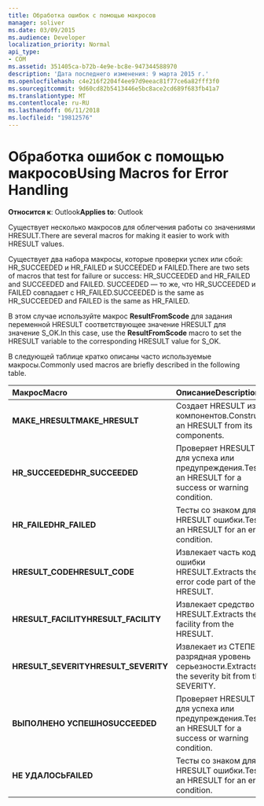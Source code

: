 ```yaml
---
title: Обработка ошибок с помощью макросов
manager: soliver
ms.date: 03/09/2015
ms.audience: Developer
localization_priority: Normal
api_type:
- COM
ms.assetid: 351405ca-b72b-4e9e-bc8e-947344588970
description: 'Дата последнего изменения: 9 марта 2015 г.'
ms.openlocfilehash: c4e216f2204f4ee97d9eeac81f77ce6a82fff3f0
ms.sourcegitcommit: 9d60cd82b5413446e5bc8ace2cd689f683fb41a7
ms.translationtype: MT
ms.contentlocale: ru-RU
ms.lasthandoff: 06/11/2018
ms.locfileid: "19812576"
---
```

# <a name="using-macros-for-error-handling"></a><span data-ttu-id="2ca7e-103">Обработка ошибок с помощью макросов</span><span class="sxs-lookup"><span data-stu-id="2ca7e-103">Using Macros for Error Handling</span></span>

  
  
<span data-ttu-id="2ca7e-104">**Относится к**: Outlook</span><span class="sxs-lookup"><span data-stu-id="2ca7e-104">**Applies to**: Outlook</span></span> 
  
<span data-ttu-id="2ca7e-105">Существует несколько макросов для облегчения работы со значениями HRESULT.</span><span class="sxs-lookup"><span data-stu-id="2ca7e-105">There are several macros for making it easier to work with HRESULT values.</span></span>
  
<span data-ttu-id="2ca7e-106">Существует два набора макросы, которые проверки успех или сбой: HR_SUCCEEDED и HR_FAILED и SUCCEEDED и FAILED.</span><span class="sxs-lookup"><span data-stu-id="2ca7e-106">There are two sets of macros that test for failure or success: HR_SUCCEEDED and HR_FAILED and SUCCEEDED and FAILED.</span></span> <span data-ttu-id="2ca7e-107">SUCCEEDED — то же, что HR_SUCCEEDED и FAILED совпадает с HR_FAILED.</span><span class="sxs-lookup"><span data-stu-id="2ca7e-107">SUCCEEDED is the same as HR_SUCCEEDED and FAILED is the same as HR_FAILED.</span></span>
  
<span data-ttu-id="2ca7e-108">В этом случае используйте макрос **ResultFromScode** для задания переменной HRESULT соответствующее значение HRESULT для значение S_OK.</span><span class="sxs-lookup"><span data-stu-id="2ca7e-108">In this case, use the **ResultFromScode** macro to set the HRESULT variable to the corresponding HRESULT value for S_OK.</span></span> 
  
<span data-ttu-id="2ca7e-109">В следующей таблице кратко описаны часто используемые макросы.</span><span class="sxs-lookup"><span data-stu-id="2ca7e-109">Commonly used macros are briefly described in the following table.</span></span>
  
|<span data-ttu-id="2ca7e-110">**Макрос**</span><span class="sxs-lookup"><span data-stu-id="2ca7e-110">**Macro**</span></span>|<span data-ttu-id="2ca7e-111">**Описание**</span><span class="sxs-lookup"><span data-stu-id="2ca7e-111">**Description**</span></span>|
|:-----|:-----|
|<span data-ttu-id="2ca7e-112">**MAKE_HRESULT**</span><span class="sxs-lookup"><span data-stu-id="2ca7e-112">**MAKE_HRESULT**</span></span> <br/> |<span data-ttu-id="2ca7e-113">Создает HRESULT из ее компонентов.</span><span class="sxs-lookup"><span data-stu-id="2ca7e-113">Constructs an HRESULT from its components.</span></span>  <br/> |
|<span data-ttu-id="2ca7e-114">**HR_SUCCEEDED**</span><span class="sxs-lookup"><span data-stu-id="2ca7e-114">**HR_SUCCEEDED**</span></span> <br/> |<span data-ttu-id="2ca7e-115">Проверяет HRESULT для успеха или предупреждения.</span><span class="sxs-lookup"><span data-stu-id="2ca7e-115">Tests an HRESULT for a success or warning condition.</span></span>  <br/> |
|<span data-ttu-id="2ca7e-116">**HR_FAILED**</span><span class="sxs-lookup"><span data-stu-id="2ca7e-116">**HR_FAILED**</span></span> <br/> |<span data-ttu-id="2ca7e-117">Тесты со знаком для HRESULT ошибки.</span><span class="sxs-lookup"><span data-stu-id="2ca7e-117">Tests an HRESULT for an error condition.</span></span>  <br/> |
|<span data-ttu-id="2ca7e-118">**HRESULT_CODE**</span><span class="sxs-lookup"><span data-stu-id="2ca7e-118">**HRESULT_CODE**</span></span> <br/> |<span data-ttu-id="2ca7e-119">Извлекает часть кода ошибки HRESULT.</span><span class="sxs-lookup"><span data-stu-id="2ca7e-119">Extracts the error code part of the HRESULT.</span></span>  <br/> |
|<span data-ttu-id="2ca7e-120">**HRESULT_FACILITY**</span><span class="sxs-lookup"><span data-stu-id="2ca7e-120">**HRESULT_FACILITY**</span></span> <br/> |<span data-ttu-id="2ca7e-121">Извлекает средство из HRESULT.</span><span class="sxs-lookup"><span data-stu-id="2ca7e-121">Extracts the facility from the HRESULT.</span></span>  <br/> |
|<span data-ttu-id="2ca7e-122">**HRESULT_SEVERITY**</span><span class="sxs-lookup"><span data-stu-id="2ca7e-122">**HRESULT_SEVERITY**</span></span> <br/> |<span data-ttu-id="2ca7e-123">Извлекает из СТЕПЕНИ разрядная уровень серьезности.</span><span class="sxs-lookup"><span data-stu-id="2ca7e-123">Extracts the severity bit from the SEVERITY.</span></span>  <br/> |
|<span data-ttu-id="2ca7e-124">**ВЫПОЛНЕНО УСПЕШНО**</span><span class="sxs-lookup"><span data-stu-id="2ca7e-124">**SUCCEEDED**</span></span> <br/> |<span data-ttu-id="2ca7e-125">Проверяет HRESULT для успеха или предупреждения.</span><span class="sxs-lookup"><span data-stu-id="2ca7e-125">Tests an HRESULT for a success or warning condition.</span></span>  <br/> |
|<span data-ttu-id="2ca7e-126">**НЕ УДАЛОСЬ**</span><span class="sxs-lookup"><span data-stu-id="2ca7e-126">**FAILED**</span></span> <br/> |<span data-ttu-id="2ca7e-127">Тесты со знаком для HRESULT ошибки.</span><span class="sxs-lookup"><span data-stu-id="2ca7e-127">Tests an HRESULT for an error condition.</span></span>  <br/> |
   

